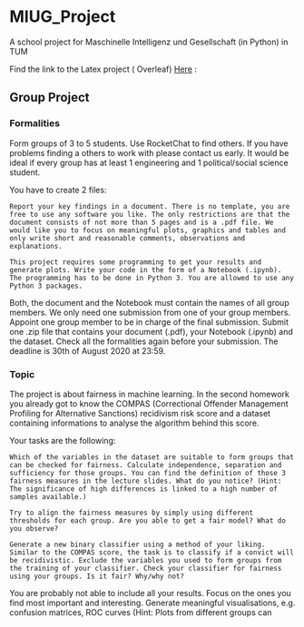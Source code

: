 # MIUG_Project
A school project for Maschinelle Intelligenz und Gesellschaft (in Python) in TUM

Find the link to the Latex project ( Overleaf) [Here](https://www.overleaf.com/2348425867gkbmprxfjgft) : 


## Group Project

### Formalities

Form groups of 3 to 5 students. Use RocketChat to find others. If you have problems finding a others to work with please contact us early. It would be ideal if every group has at least 1 engineering and 1 political/social science student.

You have to create 2 files:

    Report your key findings in a document. There is no template, you are free to use any software you like. The only restrictions are that the document consists of not more than 5 pages and is a .pdf file. We would like you to focus on meaningful plots, graphics and tables and only write short and reasonable comments, observations and explanations.

    This project requires some programming to get your results and generate plots. Write your code in the form of a Notebook (.ipynb). The programming has to be done in Python 3. You are allowed to use any Python 3 packages.

Both, the document and the Notebook must contain the names of all group members. We only need one submission from one of your group members. Appoint one group member to be in charge of the final submission. Submit one .zip file that contains your document (.pdf), your Notebook (.ipynb) and the dataset. Check all the formalities again before your submission. The deadline is 30th of August 2020 at 23:59.

### Topic

The project is about fairness in machine learning. In the second homework you already got to know the COMPAS (Correctional Offender Management Profiling for Alternative Sanctions) recidivism risk score and a dataset containing informations to analyse the algorithm behind this score.

Your tasks are the following:

    Which of the variables in the dataset are suitable to form groups that can be checked for fairness. Calculate independence, separation and sufficiency for those groups. You can find the definition of those 3 fairness measures in the lecture slides. What do you notice? (Hint: The significance of high differences is linked to a high number of samples available.)

    Try to align the fairness measures by simply using different thresholds for each group. Are you able to get a fair model? What do you observe?

    Generate a new binary classifier using a method of your liking. Similar to the COMPAS score, the task is to classify if a convict will be recidivistic. Exclude the variables you used to form groups from the training of your classifier. Check your classifier for fairness using your groups. Is it fair? Why/why not?

You are probably not able to include all your results. Focus on the ones you find most important and interesting. Generate meaningful visualisations, e.g. confusion matrices, ROC curves (Hint: Plots from different groups can 
